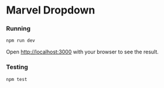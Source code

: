 # Marvel Dropdown

### Running

```bash
npm run dev
```

Open [http://localhost:3000](http://localhost:3000) with your browser to see the result.


### Testing

```bash
npm test
```